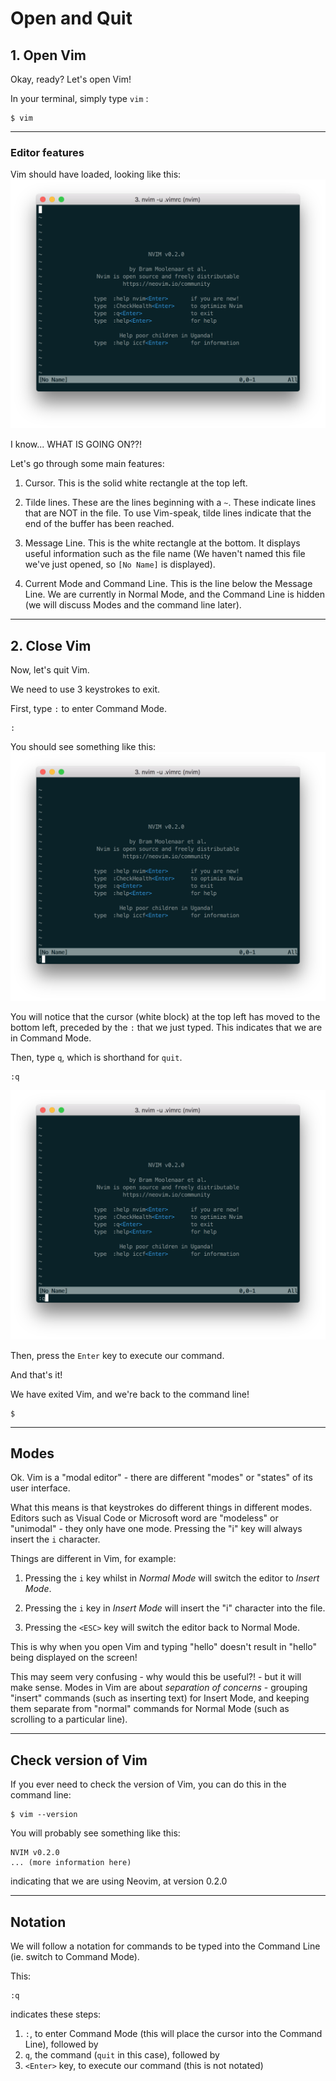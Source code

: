 # Open and Quit


## 1. Open Vim
Okay, ready? Let's open Vim!

In your terminal, simply type `vim` :
```
$ vim
```

---
### Editor features
Vim should have loaded, looking like this:
![Vim welcome screen](screenshots/start-screen-0.png)

I know... WHAT IS GOING ON??!

Let's go through some main features:
1. Cursor. This is the solid white rectangle at the top left.

1. Tilde lines. These are the lines beginning with a `~`. These indicate lines that are
NOT in the file. To use Vim-speak, tilde lines indicate that the end of the buffer has been reached.

1. Message Line. This is the white rectangle at the bottom. It displays useful information such as
the file name (We haven't named this file we've just opened, so `[No Name]` is displayed).

1. Current Mode and Command Line. This is the line below the Message Line. We are currently in
Normal Mode, and the Command Line is hidden (we will discuss Modes and the command line later).



---
## 2. Close Vim
Now, let's quit Vim.

We need to use 3 keystrokes to exit.

First, type `:` to enter Command Mode.

```
:
```
You should see something like this:
![Vim welcome screen](screenshots/command-line-0.png)

You will notice that the cursor (white block) at the top left has moved to the bottom left,
preceded by the `:` that we just typed. This indicates that we are in Command Mode.

Then, type `q`, which is shorthand for `quit`.
```
:q
```
![Vim welcome screen](screenshots/command-line-quit.png)

Then, press the `Enter` key to execute our command.



And that's it!

We have exited Vim, and we're back to the command line!

```
$
```


----
## Modes
Ok. Vim is a "modal editor" - there are different "modes" or "states" of its user interface.

What this means is that keystrokes do different things in different modes. Editors such as Visual
Code or Microsoft word are "modeless" or "unimodal" - they only have one mode.
Pressing the "i" key will always insert the `i` character.

Things are different in Vim, for example:
1. Pressing the `i` key whilst in _Normal Mode_ will switch the editor to _Insert Mode_.

2. Pressing the `i` key in _Insert Mode_ will insert the "i" character into the file.

3. Pressing the `<ESC>` key will switch the editor back to Normal Mode.

This is why when you open Vim and typing "hello" doesn't result in "hello" being displayed on
the screen!

This may seem very confusing - why would this be useful?! - but it will make sense. Modes in Vim are
about _*separation of concerns*_ - grouping "insert" commands (such as inserting text) for Insert
Mode, and keeping them separate from "normal" commands for Normal Mode (such as scrolling to
a particular line).

----
## Check version of Vim
If you ever need to check the version of Vim, you can do this in the command line:
```
$ vim --version
```

You will probably see something like this:
```
NVIM v0.2.0
... (more information here)
```
indicating that we are using Neovim, at version 0.2.0

----
## Notation

We will follow a notation for commands to be typed into the Command Line (ie. switch to Command
Mode).

This:
```
:q
```
indicates these steps:
1. `:`, to enter Command Mode (this will place the cursor into the Command Line), followed by
2. `q`, the command (`quit` in this case), followed by
3. `<Enter>` key, to execute our command (this is not notated)

